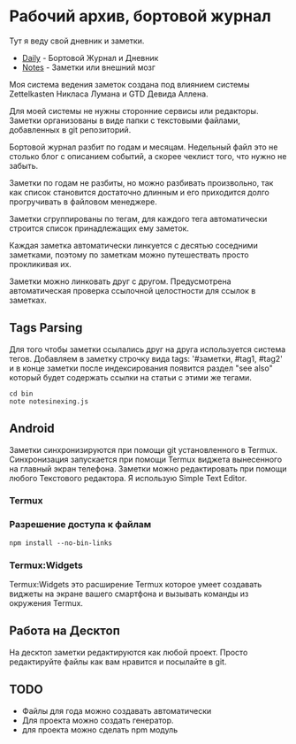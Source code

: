 # Рабочий архив, бортовой журнал

Тут я веду свой дневник и заметки.

- [Daily](./diary) - Бортовой Журнал и Дневник
- [Notes](./notes) - Заметки или внешний мозг

Моя система ведения заметок создана под влиянием системы Zettelkasten Никласа Лумана и GTD Девида Аллена.

Для моей системы не нужны сторонние сервисы или редакторы. Заметки организованы в виде папки с текстовыми файлами, добавленных в git репозиторий.

Бортовой журнал разбит по годам и месяцам. Недельный файл это не столько блог с описанием событий, а скорее чеклист того, что нужно не забыть.

Заметки по годам не разбиты, но можно разбивать произвольно, так как список становится достаточно длинным и его приходится долго прогручивать в файловом менеджере.

Заметки сгруппированы по тегам, для каждого тега автоматически строится список принадлежащих ему заметок.

Каждая заметка автоматически линкуется с десятью соседними заметками, поэтому по заметкам можно путешествать просто прокликивая их.

Заметки можно линковать друг с другом.
Предусмотрена автоматическая проверка ссылочной целостности для ссылок в заметках.

## Tags Parsing

Для того чтобы заметки ссылались друг на друга используется система тегов. Добавляем в заметку
строчку вида tags: '#заметки, #tag1, #tag2' и в конце заметки после индексирования появится раздел "see also"
который будет содержать ссылки на статьи с этими же тегами.

```
cd bin
note notesinexing.js
```

## Android

Заметки синхронизируются при помощи git установленного в Termux.
Синхронизация запускается при помощи Termux виджета вынесенного на главный экран телефона.
Заметки можно редактировать при помощи любого Текстового редактора. Я использую Simple Text Editor.

### Termux

### Разрешение доступа к файлам

```
npm install --no-bin-links
```

### Termux:Widgets

Termux:Widgets это расширение Termux которое умеет создавать виджеты на экране вашего смартфона и вызывать команды из окружения Termux.

## Работа на Десктоп

На десктоп заметки редактируются как любой проект. Просто редактируйте файлы как вам нравится и посылайте в git.


## TODO 

- Файлы для года можно создавать автоматически
- Для проекта можно создать генератор.
- для проекта можно сделать npm модуль
